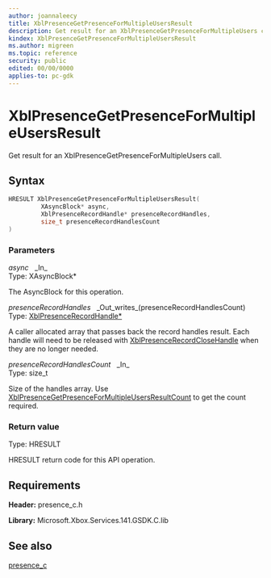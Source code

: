 ```yaml
---
author: joannaleecy
title: XblPresenceGetPresenceForMultipleUsersResult
description: Get result for an XblPresenceGetPresenceForMultipleUsers call.
kindex: XblPresenceGetPresenceForMultipleUsersResult
ms.author: migreen
ms.topic: reference
security: public
edited: 00/00/0000
applies-to: pc-gdk
---
```


# XblPresenceGetPresenceForMultipleUsersResult  

Get result for an XblPresenceGetPresenceForMultipleUsers call.  

## Syntax  
  
```cpp
HRESULT XblPresenceGetPresenceForMultipleUsersResult(  
         XAsyncBlock* async,  
         XblPresenceRecordHandle* presenceRecordHandles,  
         size_t presenceRecordHandlesCount  
)  
```  
  
### Parameters  
  
*async* &nbsp;&nbsp;\_In\_  
Type: XAsyncBlock*  
  
The AsyncBlock for this operation.  
  
*presenceRecordHandles* &nbsp;&nbsp;\_Out\_writes\_(presenceRecordHandlesCount)  
Type: [XblPresenceRecordHandle*](../handles/xblpresencerecordhandle.md)  
  
A caller allocated array that passes back the record handles result. Each handle will need to be released with [XblPresenceRecordCloseHandle](xblpresencerecordclosehandle.md) when they are no longer needed.  
  
*presenceRecordHandlesCount* &nbsp;&nbsp;\_In\_  
Type: size_t  
  
Size of the handles array. Use [XblPresenceGetPresenceForMultipleUsersResultCount](xblpresencegetpresenceformultipleusersresultcount.md) to get the count required.  
  
  
### Return value  
Type: HRESULT
  
HRESULT return code for this API operation.
  
## Requirements  
  
**Header:** presence_c.h
  
**Library:** Microsoft.Xbox.Services.141.GSDK.C.lib
  
## See also  
[presence_c](../presence_c_members.md)  
  
  